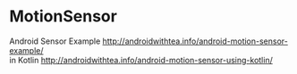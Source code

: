 # MotionSensor
Android Sensor Example http://androidwithtea.info/android-motion-sensor-example/  
in Kotlin  http://androidwithtea.info/android-motion-sensor-using-kotlin/
